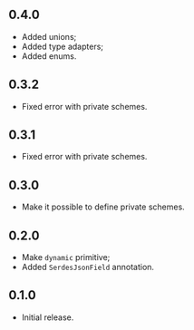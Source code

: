 ## 0.4.0

* Added unions;
* Added type adapters;
* Added enums.

## 0.3.2

* Fixed error with private schemes.

## 0.3.1

* Fixed error with private schemes.

## 0.3.0

* Make it possible to define private schemes.

## 0.2.0

* Make `dynamic` primitive;
* Added `SerdesJsonField` annotation.

## 0.1.0

* Initial release.
